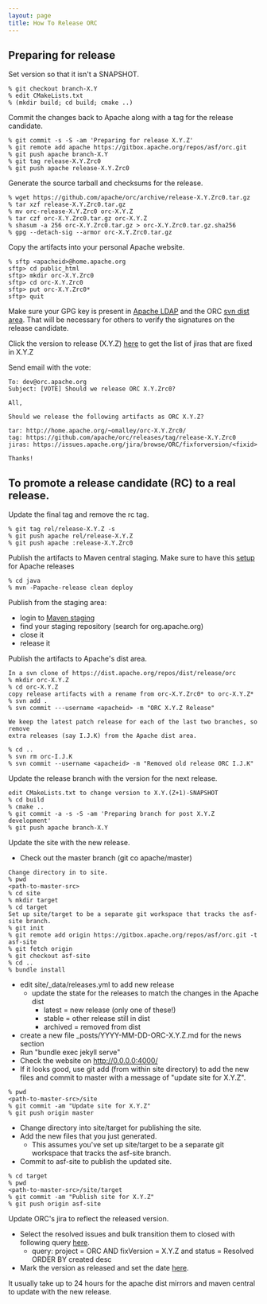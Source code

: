 ```yaml
---
layout: page
title: How To Release ORC
---
```


## Preparing for release

Set version so that it isn't a SNAPSHOT.

~~~
% git checkout branch-X.Y
% edit CMakeLists.txt
% (mkdir build; cd build; cmake ..)
~~~

Commit the changes back to Apache along with a tag for the release candidate.

~~~
% git commit -s -S -am 'Preparing for release X.Y.Z'
% git remote add apache https://gitbox.apache.org/repos/asf/orc.git
% git push apache branch-X.Y
% git tag release-X.Y.Zrc0
% git push apache release-X.Y.Zrc0
~~~

Generate the source tarball and checksums for the release.

~~~
% wget https://github.com/apache/orc/archive/release-X.Y.Zrc0.tar.gz
% tar xzf release-X.Y.Zrc0.tar.gz
% mv orc-release-X.Y.Zrc0 orc-X.Y.Z
% tar czf orc-X.Y.Zrc0.tar.gz orc-X.Y.Z
% shasum -a 256 orc-X.Y.Zrc0.tar.gz > orc-X.Y.Zrc0.tar.gz.sha256
% gpg --detach-sig --armor orc-X.Y.Zrc0.tar.gz
~~~

Copy the artifacts into your personal Apache website.

~~~
% sftp <apacheid>@home.apache.org
sftp> cd public_html
sftp> mkdir orc-X.Y.Zrc0
sftp> cd orc-X.Y.Zrc0
sftp> put orc-X.Y.Zrc0*
sftp> quit
~~~

Make sure your GPG key is present in [Apache
LDAP](https://id.apache.org) and the ORC [svn dist
area](https://dist.apache.org/repos/dist/release/orc/KEYS). That will
be necessary for others to verify the signatures on the release
candidate.

Click the version to release (X.Y.Z) [here](https://issues.apache.org/jira/projects/ORC?selectedItem=com.atlassian.jira.jira-projects-plugin:release-page)
to get the list of jiras that are fixed in X.Y.Z

Send email with the vote:

~~~
To: dev@orc.apache.org
Subject: [VOTE] Should we release ORC X.Y.Zrc0?

All,

Should we release the following artifacts as ORC X.Y.Z?

tar: http://home.apache.org/~omalley/orc-X.Y.Zrc0/
tag: https://github.com/apache/orc/releases/tag/release-X.Y.Zrc0
jiras: https://issues.apache.org/jira/browse/ORC/fixforversion/<fixid>

Thanks!
~~~

## To promote a release candidate (RC) to a real release.

Update the final tag and remove the rc tag.

~~~
% git tag rel/release-X.Y.Z -s
% git push apache rel/release-X.Y.Z
% git push apache :release-X.Y.Zrc0
~~~

Publish the artifacts to Maven central staging. Make sure to have this [setup](http://www.apache.org/dev/publishing-maven-artifacts.html#dev-env) for Apache releases

~~~
% cd java
% mvn -Papache-release clean deploy
~~~

Publish from the staging area:

* login to [Maven staging](https://repository.apache.org/index.html#stagingRepositories)
* find your staging repository (search for org.apache.org)
* close it
* release it

Publish the artifacts to Apache's dist area.

~~~
In a svn clone of https://dist.apache.org/repos/dist/release/orc
% mkdir orc-X.Y.Z
% cd orc-X.Y.Z
copy release artifacts with a rename from orc-X.Y.Zrc0* to orc-X.Y.Z*
% svn add .
% svn commit ---username <apacheid> -m "ORC X.Y.Z Release"

We keep the latest patch release for each of the last two branches, so remove
extra releases (say I.J.K) from the Apache dist area.

% cd ..
% svn rm orc-I.J.K
% svn commit --username <apacheid> -m "Removed old release ORC I.J.K"
~~~

Update the release branch with the version for the next release.

~~~
edit CMakeLists.txt to change version to X.Y.(Z+1)-SNAPSHOT
% cd build
% cmake ..
% git commit -a -s -S -am 'Preparing branch for post X.Y.Z development'
% git push apache branch-X.Y
~~~

Update the site with the new release.

* Check out the master branch (git co apache/master)

~~~
Change directory in to site.
% pwd
<path-to-master-src>
% cd site
% mkdir target
% cd target
Set up site/target to be a separate git workspace that tracks the asf-site branch.
% git init
% git remote add origin https://gitbox.apache.org/repos/asf/orc.git -t asf-site
% git fetch origin
% git checkout asf-site
% cd ..
% bundle install
~~~
* edit site/_data/releases.yml to add new release
   * update the state for the releases to match the changes in the Apache dist
      * latest = new release (only one of these!)
      * stable = other release still in dist
      * archived = removed from dist
* create a new file _posts/YYYY-MM-DD-ORC-X.Y.Z.md for the news section
* Run "bundle exec jekyll serve"
* Check the website on http://0.0.0.0:4000/
* If it looks good, use git add (from within site directory) to add the new files and commit to master with a message of "update site for X.Y.Z".

~~~
% pwd
<path-to-master-src>/site
% git commit -am "Update site for X.Y.Z"
% git push origin master
~~~

* Change directory into site/target for publishing the site.
* Add the new files that you just generated.
   * This assumes you've set up site/target to be a separate git workspace that tracks the asf-site branch.
* Commit to asf-site to publish the updated site.

~~~
% cd target
% pwd
<path-to-master-src>/site/target
% git commit -am "Publish site for X.Y.Z"
% git push origin asf-site
~~~

Update ORC's jira to reflect the released version.

* Select the resolved issues and bulk transition them to closed with following query [here](https://issues.apache.org/jira/issues/?filter=-1).
   * query: project = ORC AND fixVersion = X.Y.Z and status = Resolved ORDER BY created desc
* Mark the version as released and set the date [here](https://issues.apache.org/jira/projects/ORC?selectedItem=com.atlassian.jira.jira-projects-plugin:release-page).

It usually take up to 24 hours for the apache dist mirrors and maven central to update with the new release.
